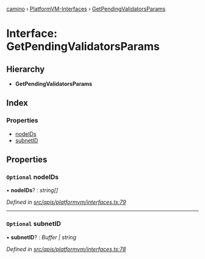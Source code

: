 [camino](../README.md) › [PlatformVM-Interfaces](../modules/platformvm_interfaces.md) › [GetPendingValidatorsParams](platformvm_interfaces.getpendingvalidatorsparams.md)

# Interface: GetPendingValidatorsParams

## Hierarchy

* **GetPendingValidatorsParams**

## Index

### Properties

* [nodeIDs](platformvm_interfaces.getpendingvalidatorsparams.md#optional-nodeids)
* [subnetID](platformvm_interfaces.getpendingvalidatorsparams.md#optional-subnetid)

## Properties

### `Optional` nodeIDs

• **nodeIDs**? : *string[]*

*Defined in [src/apis/platformvm/interfaces.ts:79](https://github.com/chain4travel/caminojs/blob/ca67b81/src/apis/platformvm/interfaces.ts#L79)*

___

### `Optional` subnetID

• **subnetID**? : *Buffer | string*

*Defined in [src/apis/platformvm/interfaces.ts:78](https://github.com/chain4travel/caminojs/blob/ca67b81/src/apis/platformvm/interfaces.ts#L78)*
